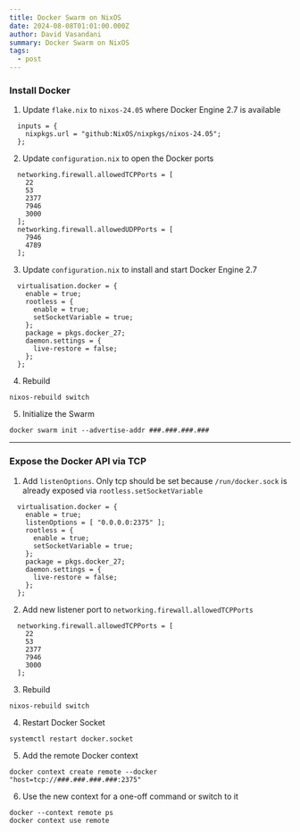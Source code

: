 ```yaml
---
title: Docker Swarm on NixOS
date: 2024-08-08T01:01:00.000Z
author: David Vasandani
summary: Docker Swarm on NixOS
tags:
  - post
---
```

### Install Docker

1. Update `flake.nix` to `nixos-24.05` where Docker Engine 2.7 is available
```
  inputs = {
    nixpkgs.url = "github:NixOS/nixpkgs/nixos-24.05";
  };
```

2. Update `configuration.nix` to open the Docker ports
```
  networking.firewall.allowedTCPPorts = [
    22
    53
    2377
    7946
    3000
  ];
  networking.firewall.allowedUDPPorts = [
    7946
    4789
  ];
```

3. Update `configuration.nix` to install and start Docker Engine 2.7
```
  virtualisation.docker = {
    enable = true;
    rootless = {
      enable = true;
      setSocketVariable = true;
    };
    package = pkgs.docker_27;
    daemon.settings = {
      live-restore = false;
    };
  };
```

4. Rebuild
```
nixos-rebuild switch
```

5. Initialize the Swarm
```
docker swarm init --advertise-addr ###.###.###.###
```

---

### Expose the Docker API via TCP

1. Add `listenOptions`. Only tcp should be set because `/run/docker.sock` is already exposed via `rootless.setSocketVariable`

```
  virtualisation.docker = {
    enable = true;
    listenOptions = [ "0.0.0.0:2375" ];
    rootless = {
      enable = true;
      setSocketVariable = true;
    };
    package = pkgs.docker_27;
    daemon.settings = {
      live-restore = false;
    };
  };
```

2. Add new listener port to `networking.firewall.allowedTCPPorts`
```
  networking.firewall.allowedTCPPorts = [
    22
    53
    2377
    7946
    3000
  ];
```

3. Rebuild
```
nixos-rebuild switch
```

4. Restart Docker Socket
```
systemctl restart docker.socket
```

5. Add the remote Docker context
```
docker context create remote --docker "host=tcp://###.###.###.###:2375"
```

6. Use the new context for a one-off command or switch to it 
```
docker --context remote ps
docker context use remote
```
